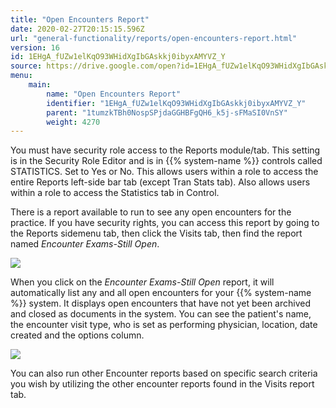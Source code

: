 ```yaml
---
title: "Open Encounters Report"
date: 2020-02-27T20:15:15.596Z
url: "general-functionality/reports/open-encounters-report.html"
version: 16
id: 1EHgA_fUZw1elKqO93WHidXgIbGAskkj0ibyxAMYVZ_Y
source: https://drive.google.com/open?id=1EHgA_fUZw1elKqO93WHidXgIbGAskkj0ibyxAMYVZ_Y
menu:
    main:
        name: "Open Encounters Report"
        identifier: "1EHgA_fUZw1elKqO93WHidXgIbGAskkj0ibyxAMYVZ_Y"
        parent: "1tumzkTBh0NospSPjdaGGHBFgQH6_k5j-sFMaSI0VnSY"
        weight: 4270
---
```

You must have security role access to the Reports module/tab. This setting is in the Security Role Editor and is in {{% system-name %}} controls called STATISTICS. Set to Yes or No. This allows users within a role to access the entire Reports left-side bar tab (except Tran Stats tab). Also allows users within a role to access the Statistics tab in Control.

There is a report available to run to see any open encounters for the practice. If you have security rights, you can access this report by going to the Reports sidemenu tab, then click the Visits tab, then find the report named *Encounter Exams-Still Open*.

![](../../external_files/45d6f2d6731634331bb772c4103359a6.png)

When you click on the *Encounter Exams-Still Open* report, it will automatically list any and all open encounters for your {{% system-name %}} system. It displays open encounters that have not yet been archived and closed as documents in the system. You can see the patient's name, the encounter visit type, who is set as performing physician, location, date created and the options column.

![](../../external_files/89347bd3d1c18e9f0a43e0da7b7074f4.png)

You can also run other Encounter reports based on specific search criteria you wish by utilizing the other encounter reports found in the Visits report tab.


